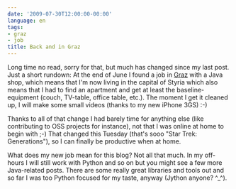 ```yaml
---
date: '2009-07-30T12:00:00-00:00'
language: en
tags:
- graz
- job
title: Back and in Graz
---
```



Long time no read, sorry for that, but much has changed since my last post. Just a short rundown: At the end of June I found a job in [Graz](http://graz.at/) with a Java shop, which means that I'm now living in the capital of Styria which also means that I had to find an apartment and get at least the baseline-equipment (couch, TV-table, office table, etc.). The moment I get it cleaned up, I will make some small videos (thanks to my new iPhone 3GS) :-)

Thanks to all of that change I had barely time for anything else (like contributing to OSS projects for instance), not that I was online at home to begin with ;-) That changed this Tuesday (that's sooo "Star Trek: Generations"), so I can finally be productive when at home.

What does my new job mean for this blog? Not all that much. In my off-hours I will still work with Python and so on but you might see a few more Java-related posts. There are some really great libraries and tools out and so far I was too Python focused for my taste, anyway (Jython anyone? ^_^).